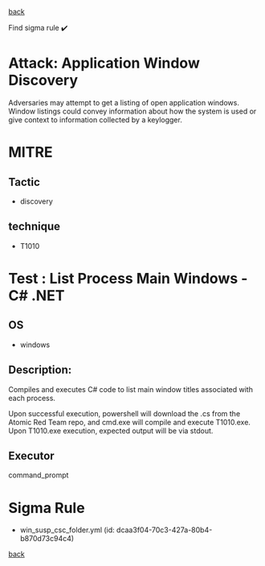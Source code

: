 
[back](../index.md)

Find sigma rule :heavy_check_mark: 

# Attack: Application Window Discovery 

Adversaries may attempt to get a listing of open application windows. Window listings could convey information about how the system is used or give context to information collected by a keylogger.

# MITRE
## Tactic
  - discovery


## technique
  - T1010


# Test : List Process Main Windows - C# .NET
## OS
  - windows


## Description:
Compiles and executes C# code to list main window titles associated with each process.

Upon successful execution, powershell will download the .cs from the Atomic Red Team repo, and cmd.exe will compile and execute T1010.exe. Upon T1010.exe execution, expected output will be via stdout.


## Executor
command_prompt

# Sigma Rule
 - win_susp_csc_folder.yml (id: dcaa3f04-70c3-427a-80b4-b870d73c94c4)



[back](../index.md)
